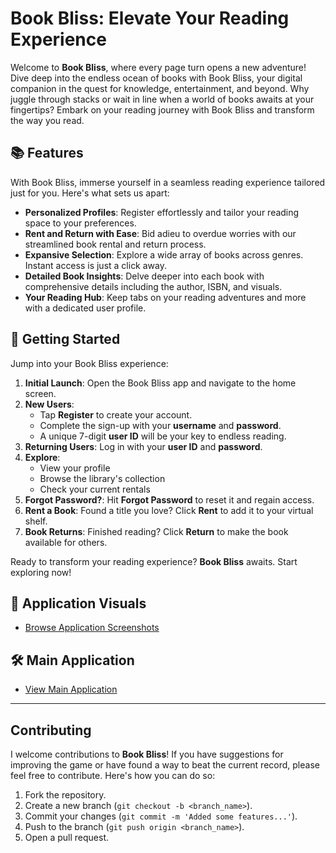 # Book Bliss: Elevate Your Reading Experience

Welcome to **Book Bliss**, where every page turn opens a new adventure! Dive deep into the endless ocean of books with Book Bliss, your digital companion in the quest for knowledge, entertainment, and beyond. Why juggle through stacks or wait in line when a world of books awaits at your fingertips? Embark on your reading journey with Book Bliss and transform the way you read.

## 📚 Features

With Book Bliss, immerse yourself in a seamless reading experience tailored just for you. Here's what sets us apart:

- **Personalized Profiles**: Register effortlessly and tailor your reading space to your preferences.
- **Rent and Return with Ease**: Bid adieu to overdue worries with our streamlined book rental and return process.
- **Expansive Selection**: Explore a wide array of books across genres. Instant access is just a click away.
- **Detailed Book Insights**: Delve deeper into each book with comprehensive details including the author, ISBN, and visuals.
- **Your Reading Hub**: Keep tabs on your reading adventures and more with a dedicated user profile.

## 🚀 Getting Started

Jump into your Book Bliss experience:

1. **Initial Launch**: Open the Book Bliss app and navigate to the home screen.
2. **New Users**:
   - Tap **Register** to create your account.
   - Complete the sign-up with your **username** and **password**.
   - A unique 7-digit **user ID** will be your key to endless reading.
3. **Returning Users**: Log in with your **user ID** and **password**.
4. **Explore**:
   - View your profile
   - Browse the library's collection
   - Check your current rentals
5. **Forgot Password?**: Hit **Forgot Password** to reset it and regain access.
6. **Rent a Book**: Found a title you love? Click **Rent** to add it to your virtual shelf.
7. **Book Returns**: Finished reading? Click **Return** to make the book available for others.

Ready to transform your reading experience? **Book Bliss** awaits. Start exploring now!

## 📸 Application Visuals

- [Browse Application Screenshots](https://github.com/D-Kumar19/Book-Bliss/tree/master/Pictures)

## 🛠 Main Application

- [View Main Application](https://github.com/D-Kumar19/Book-Bliss/blob/master/src/main/java/com/example/libraryapp/MainActivity.java)

---

## Contributing

I welcome contributions to **Book Bliss**! If you have suggestions for improving the game or have found a way to beat the current record, please feel free to contribute. Here's how you can do so:

1. Fork the repository.
2. Create a new branch (`git checkout -b <branch_name>`).
3. Commit your changes (`git commit -m 'Added some features...'`).
4. Push to the branch (`git push origin <branch_name>`).
5. Open a pull request.
